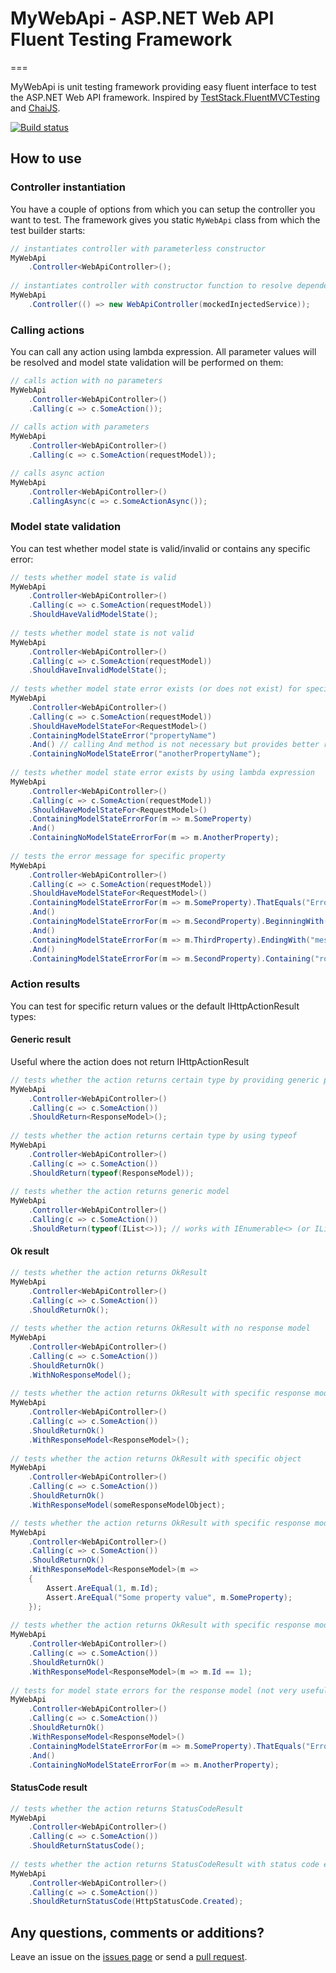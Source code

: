 # MyWebApi - ASP.NET Web API Fluent Testing Framework
===

MyWebApi is unit testing framework providing easy fluent interface to test the ASP.NET Web API framework. Inspired by [TestStack.FluentMVCTesting](https://github.com/TestStack/TestStack.FluentMVCTesting) and [ChaiJS](https://github.com/chaijs/chai).

[![Build status](https://ci.appveyor.com/api/projects/status/738pm1kuuv7yw1t5?svg=true)](https://ci.appveyor.com/project/ivaylokenov/mywebapi)

## How to use

### Controller instantiation

You have a couple of options from which you can setup the controller you want to test. The framework gives you static `MyWebApi` class from which the test builder starts:

```c#
// instantiates controller with parameterless constructor
MyWebApi
	.Controller<WebApiController>();
	
// instantiates controller with constructor function to resolve dependencies
MyWebApi
	.Controller(() => new WebApiController(mockedInjectedService));
```

### Calling actions

You can call any action using lambda expression. All parameter values will be resolved and model state validation will be performed on them:

```c#
// calls action with no parameters
MyWebApi
	.Controller<WebApiController>()
	.Calling(c => c.SomeAction());
	
// calls action with parameters
MyWebApi
	.Controller<WebApiController>()
	.Calling(c => c.SomeAction(requestModel));

// calls async action
MyWebApi
	.Controller<WebApiController>()
	.CallingAsync(c => c.SomeActionAsync());
```

### Model state validation

You can test whether model state is valid/invalid or contains any specific error:

```c#
// tests whether model state is valid
MyWebApi
	.Controller<WebApiController>()
	.Calling(c => c.SomeAction(requestModel))
	.ShouldHaveValidModelState();
	
// tests whether model state is not valid
MyWebApi
	.Controller<WebApiController>()
	.Calling(c => c.SomeAction(requestModel))
	.ShouldHaveInvalidModelState();
	
// tests whether model state error exists (or does not exist) for specific key (not recommended because of magic string)
MyWebApi
	.Controller<WebApiController>()
	.Calling(c => c.SomeAction(requestModel))
	.ShouldHaveModelStateFor<RequestModel>()
	.ContainingModelStateError("propertyName")
	.And() // calling And method is not necessary but provides better readability
	.ContainingNoModelStateError("anotherPropertyName");
	
// tests whether model state error exists by using lambda expression
MyWebApi
	.Controller<WebApiController>()
	.Calling(c => c.SomeAction(requestModel))
	.ShouldHaveModelStateFor<RequestModel>()
	.ContainingModelStateErrorFor(m => m.SomeProperty)
	.And()
	.ContainingNoModelStateErrorFor(m => m.AnotherProperty);
	
// tests the error message for specific property
MyWebApi
	.Controller<WebApiController>()
	.Calling(c => c.SomeAction(requestModel))
	.ShouldHaveModelStateFor<RequestModel>()
	.ContainingModelStateErrorFor(m => m.SomeProperty).ThatEquals("Error message") // error message must be equal to the provided string
	.And()
	.ContainingModelStateErrorFor(m => m.SecondProperty).BeginningWith("Error") // error message must begin with the provided string
	.And()
	.ContainingModelStateErrorFor(m => m.ThirdProperty).EndingWith("message") // error message must end with the provided string
	.And()
	.ContainingModelStateErrorFor(m => m.SecondProperty).Containing("ror mes"); // error message must contain the provided string
```

### Action results

You can test for specific return values or the default IHttpActionResult types:

#### Generic result

Useful where the action does not return IHttpActionResult

```c#
// tests whether the action returns certain type by providing generic parameter
MyWebApi
	.Controller<WebApiController>()
	.Calling(c => c.SomeAction())
	.ShouldReturn<ResponseModel>();
	
// tests whether the action returns certain type by using typeof
MyWebApi
	.Controller<WebApiController>()
	.Calling(c => c.SomeAction())
	.ShouldReturn(typeof(ResponseModel));
	
// tests whether the action returns generic model
MyWebApi
	.Controller<WebApiController>()
	.Calling(c => c.SomeAction())
	.ShouldReturn(typeof(IList<>)); // works with IEnumerable<> (or IList<ResponseModel>) too by using polymorphism
```

#### Ok result

```c#
// tests whether the action returns OkResult
MyWebApi
	.Controller<WebApiController>()
	.Calling(c => c.SomeAction())
	.ShouldReturnOk();
	
// tests whether the action returns OkResult with no response model
MyWebApi
	.Controller<WebApiController>()
	.Calling(c => c.SomeAction())
	.ShouldReturnOk()
	.WithNoResponseModel();
	
// tests whether the action returns OkResult with specific response model type
MyWebApi
	.Controller<WebApiController>()
	.Calling(c => c.SomeAction())
	.ShouldReturnOk()
	.WithResponseModel<ResponseModel>();
	
// tests whether the action returns OkResult with specific object
MyWebApi
	.Controller<WebApiController>()
	.Calling(c => c.SomeAction())
	.ShouldReturnOk()
	.WithResponseModel(someResponseModelObject);

// tests whether the action returns OkResult with specific response model passing certain assertions
MyWebApi
	.Controller<WebApiController>()
	.Calling(c => c.SomeAction())
	.ShouldReturnOk()
	.WithResponseModel<ResponseModel>(m =>
	{
		Assert.AreEqual(1, m.Id);
		Assert.AreEqual("Some property value", m.SomeProperty);
	});
	
// tests whether the action returns OkResult with specific response model passing a predicate
MyWebApi
	.Controller<WebApiController>()
	.Calling(c => c.SomeAction())
	.ShouldReturnOk()
	.WithResponseModel<ResponseModel>(m => m.Id == 1);
	
// tests for model state errors for the response model (not very useful in practice)
MyWebApi
	.Controller<WebApiController>()
	.Calling(c => c.SomeAction())
	.ShouldReturnOk()
	.WithResponseModel<ResponseModel>()
	.ContainingModelStateErrorFor(m => m.SomeProperty).ThatEquals("Error message")
	.And()
	.ContainingNoModelStateErrorFor(m => m.AnotherProperty);
```

#### StatusCode result

```c#
// tests whether the action returns StatusCodeResult
MyWebApi
	.Controller<WebApiController>()
	.Calling(c => c.SomeAction())
	.ShouldReturnStatusCode();
	
// tests whether the action returns StatusCodeResult with status code equal to the provided
MyWebApi
	.Controller<WebApiController>()
	.Calling(c => c.SomeAction())
	.ShouldReturnStatusCode(HttpStatusCode.Created);
```

## Any questions, comments or additions?

Leave an issue on the [issues page](https://github.com/ivaylokenov/MyWebApi/issues) or send a [pull request](https://github.com/ivaylokenov/MyWebApi/pulls).